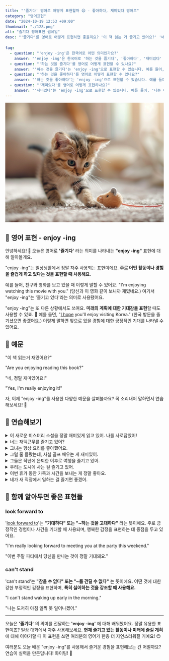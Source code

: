 ```yaml
---
title: "'즐기다' 영어로 어떻게 표현할까 😄 - 좋아하다, 재미있다 영어로"
category: "영어표현"
date: "2024-10-19 12:53 +09:00"
thumbnail: "./128.png"
alt: "즐기다 영어표현 썸네일"
desc: "'즐기다'를 영어로 어떻게 표현하면 좋을까요? '이 책 읽는 거 즐기고 있어요?' '네, 정말 재미있어요!' 등을 영어로 표현하는 법을 배워봅시다. 다양한 예문을 통해서 연습하고 본인의 표현으로 만들어 보세요."

faq:
  - question: "'enjoy -ing'은 한국어로 어떤 의미인가요?"
    answer: "'enjoy -ing'은 한국어로 '하는 것을 즐기다', '좋아하다', '재미있다' 등으로 번역될 수 있습니다. 어떤 활동이나 경험을 즐기는 감정을 표현할 때 사용합니다."
  - question: "'하는 것을 즐기다'를 영어로 어떻게 표현할 수 있나요?"
    answer: "'하는 것을 즐기다'는 'enjoy -ing'으로 표현할 수 있습니다. 예를 들어, '나는 영화 보는 것을 즐겨'는 'I enjoy watching movies'로 말할 수 있습니다."
  - question: "'하는 것을 좋아하다'를 영어로 어떻게 표현할 수 있나요?"
    answer: "'하는 것을 좋아하다'는 'enjoy -ing'으로 표현할 수 있습니다. 예를 들어, '그녀는 독서하는 것을 좋아해'는 'She enjoys reading'으로 말할 수 있습니다."
  - question: "'재미있다'를 영어로 어떻게 표현하나요?"
    answer: "'재미있다'는 'enjoy -ing'으로 표현할 수 있습니다. 예를 들어, '나는 이 게임이 정말 재미있어'는 'I'm really enjoying this game'으로 표현할 수 있습니다."
---
```


![호기심 많은 아기 고양이](./128-1.jpeg)

## 🌟 영어 표현 - enjoy -ing

안녕하세요! 👋 오늘은 영어로 **'즐기다'** 라는 의미를 나타내는 **"enjoy -ing"** 표현에 대해 알아볼게요.

"enjoy -ing"는 일상생활에서 정말 자주 사용되는 표현이에요. **주로 어떤 활동이나 경험을 즐겁게 하고 있다는 것을 표현할 때 사용해요.**

예를 들어, 친구와 영화를 보고 있을 때 이렇게 말할 수 있어요. "I'm enjoying watching this movie with you." (당신과 이 영화 같이 보니까 재밌네요.) 여기서 "enjoy -ing"는 '즐기고 있다'라는 의미로 사용됐어요.

"enjoy -ing"는 또 다른 상황에서도 쓰여요. **미래의 계획에 대한 기대감을 표현**할 때도 사용할 수 있죠. 🎉 예를 들면, "[I hope](/blog/성공하면-좋겠어-영어표현/) you'll enjoy visiting Korea." (한국 방문을 즐기셨으면 좋겠어요.) 이렇게 말하면 앞으로 있을 경험에 대한 긍정적인 기대를 나타낼 수 있어요.

<script async src="https://pagead2.googlesyndication.com/pagead/js/adsbygoogle.js?client=ca-pub-1465612013356152"
     crossorigin="anonymous"></script>
<!-- engple-horizontal-ad -->

<ins class="adsbygoogle"
     style="display:block"
     data-ad-client="ca-pub-1465612013356152"
     data-ad-slot="2106896038"
     data-ad-format="auto"
     data-full-width-responsive="true"></ins>

<script>
     (adsbygoogle = window.adsbygoogle || []).push({});
</script>

## 📖 예문

"이 책 읽는거 재밌어요?"

"Are you enjoying reading this book?"

"네, 정말 재미있어요!"

"Yes, I'm really enjoying it!"

자, 이제 "enjoy -ing"를 사용한 다양한 예문을 살펴볼까요? 꼭 소리내어 말하면서 연습해보세요! 🚀

## 💬 연습해보기

<details>
<summary>이 새로운 미스터리 소설을 정말 재미있게 읽고 있어. 나를 사로잡았어!</summary>
<span>I'm really enjoying reading this new mystery novel. It's got me hooked!</span>
</details>

<details>
<summary>너는 재택근무를 즐기고 있어?</summary>
<span>Are you enjoying working from home?</span>
</details>

<details>
<summary>그녀는 항상 요리를 좋아했어요.</summary>
<span>She's always enjoyed cooking.</span>
</details>

<details>
<summary>그럴 줄 몰랐는데, 사실 골프 배우는 게 재미있어.</summary>
<span>I didn't think I would, but I'm actually enjoying learning to play golf.</span>
</details>

<details>
<summary>그들은 작년에 은퇴한 이후로 여행을 즐기고 있어.</summary>
<span>They've been enjoying traveling since they retired last year.</span>
</details>

<details>
<summary>우리는 도시에 사는 걸 즐기고 있어.</summary>
<span>We're enjoying living in the city..</span>
</details>

<details>
<summary>이번 휴가 동안 가족과 시간을 보내는 게 정말 좋아요.</summary>
<span>I'm really enjoying spending time with my family during this vacation.</span>
</details>

<details>
<summary>네가 새 직장에서 일하는 걸 즐기면 좋겠어.</summary>
<span><a href="/blog/성공하면-좋겠어-영어표현/">I hope</a> you enjoy working at your new job.</span>
</details>

## 🤝 함께 알아두면 좋은 표현들

### look forward to

'[look forward to](/blog/in-english/224.look-forward-to/)'는 **"기대하다" 또는 "~하는 것을 고대하다"** 라는 뜻이에요. 주로 긍정적인 경험이나 사건을 기대할 때 사용되며, 행복한 감정을 표현하는 데 중점을 두고 있어요.

"I'm really looking forward to meeting you at the party this weekend."

"이번 주말 파티에서 당신을 만나는 것이 정말 기대돼요."

### can't stand

'can't stand'는 **"참을 수 없다" 또는 "~를 견딜 수 없다"** 는 뜻이에요. 어떤 것에 대한 강한 부정적인 감정을 표현하며, **특히 싫어하는 것을 강조할 때 사용해요.**

"I can't stand waking up early in the morning."

"나는 도저히 아침 일찍 못 일어나곘어."

---

오늘은 **'즐기다'** 의 의미를 전달하는 **'enjoy -ing'** 에 대해 배워봤어요. 정말 유용한 표현이죠? 일상 대화에서 자주 사용해보세요. **현재 즐기고 있는 활동이나 미래에 즐길 계획**에 대해 이야기할 때 이 표현을 쓰면 여러분의 영어가 한층 더 자연스러워질 거예요! 😉

여러분도 오늘 배운 "enjoy -ing"를 사용해서 즐거운 경험을 표현해보는 건 어떨까요? 연습이 실력을 만든답니다! 화이팅! 💪

